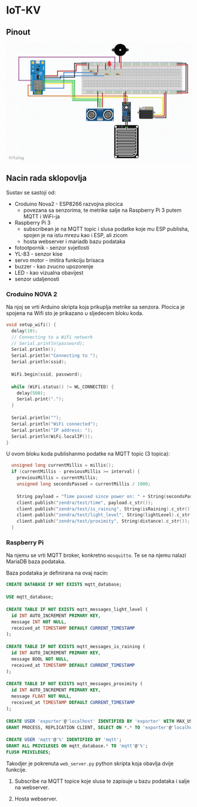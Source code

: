 # IoT-KV

## Pinout

![](./images/schematic.png)

## Nacin rada sklopovlja


Sustav se sastoji od:
- Croduino Nova2 - ESP8266 razvojna plocica
    - povezana sa senzorima, te metrike salje na Raspberry Pi 3 putem MQTT i WiFi-ja
- Raspberry Pi 3
    - subscribean je na MQTT topic i slusa podatke koje mu ESP publisha, spojen je na istu mrezu kao i ESP, ali zicom
    - hosta webserver i mariadb bazu podataka
- fotootpornik - senzor svjetlosti
- YL-83 - senzor kise
- servo motor - imitira funkciju brisaca
- buzzer - kao zvucno upozorenje
- LED - kao vizualna obavijest
- senzor udaljenosti

### Croduino NOVA 2

Na njoj se vrti Arduino skripta koja prikuplja metrike sa senzora. Plocica je spojena na Wifi sto je prikazano u sljedecem bloku koda.

```c
void setup_wifi() {
  delay(10);
  // Connecting to a WiFi network
  // Serial.println(password);
  Serial.println();
  Serial.println("Connecting to ");
  Serial.println(ssid);

  WiFi.begin(ssid, password);

  while (WiFi.status() != WL_CONNECTED) {
    delay(500);
    Serial.print(".");
  }

  Serial.println("");
  Serial.println("WiFi connected");  
  Serial.println("IP address: ");
  Serial.println(WiFi.localIP());
}
```

U ovom bloku koda publishanmo podatke na MQTT topic (3 topica):

```c
  unsigned long currentMillis = millis();
  if (currentMillis - previousMillis >= interval) {
    previousMillis = currentMillis;
    unsigned long secondsPassed = currentMillis / 1000;

    String payload = "Time passed since power on: " + String(secondsPassed) + " seconds";
    client.publish("zendra/test/time", payload.c_str());
    client.publish("zendra/test/is_raining", String(isRaining).c_str());
    client.publish("zendra/test/light_level", String(lightLevel).c_str());
    client.publish("zendra/test/proximity", String(distance).c_str());
  }
  ```

  ### Raspberry Pi

  Na njemu se vrti MQTT broker, konkretno `mosquitto`. Te se na njemu nalazi MariaDB baza podataka. 

  Baza podataka je definirana na ovaj nacin:

  ```sql
  CREATE DATABASE IF NOT EXISTS mqtt_database;

USE mqtt_database;

CREATE TABLE IF NOT EXISTS mqtt_messages_light_level (
    id INT AUTO_INCREMENT PRIMARY KEY,
    message INT NOT NULL,
    received_at TIMESTAMP DEFAULT CURRENT_TIMESTAMP
);

CREATE TABLE IF NOT EXISTS mqtt_messages_is_raining (
    id INT AUTO_INCREMENT PRIMARY KEY,
    message BOOL NOT NULL,
    received_at TIMESTAMP DEFAULT CURRENT_TIMESTAMP
);

CREATE TABLE IF NOT EXISTS mqtt_messages_proximity (
    id INT AUTO_INCREMENT PRIMARY KEY,
    message FLOAT NOT NULL,
    received_at TIMESTAMP DEFAULT CURRENT_TIMESTAMP
);

CREATE USER 'exporter'@'localhost' IDENTIFIED BY 'exporter' WITH MAX_USER_CONNECTIONS 3;
GRANT PROCESS, REPLICATION CLIENT, SELECT ON *.* TO 'exporter'@'localhost';

CREATE USER 'mqtt'@'%' IDENTIFIED BY 'mqtt';
GRANT ALL PRIVILEGES ON mqtt_database.* TO 'mqtt'@'%';
FLUSH PRIVILEGES;
```

Takodjer je pokrenuta `web_server.py` python skripta koja obavlja dvije funkcije.

1. Subscribe na MQTT topice koje slusa te zapisuje u bazu podataka i salje na webserver.

2. Hosta webserver.

